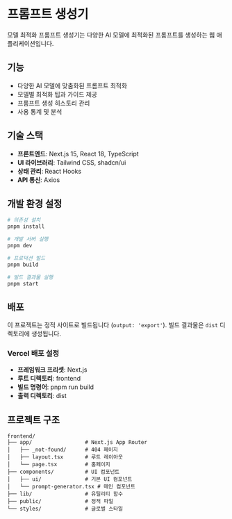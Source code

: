 # 프롬프트 생성기

모델 최적화 프롬프트 생성기는 다양한 AI 모델에 최적화된 프롬프트를 생성하는 웹 애플리케이션입니다.

## 기능

- 다양한 AI 모델에 맞춤화된 프롬프트 최적화
- 모델별 최적화 팁과 가이드 제공
- 프롬프트 생성 히스토리 관리
- 사용 통계 및 분석

## 기술 스택

- **프론트엔드**: Next.js 15, React 18, TypeScript
- **UI 라이브러리**: Tailwind CSS, shadcn/ui
- **상태 관리**: React Hooks
- **API 통신**: Axios

## 개발 환경 설정

```bash
# 의존성 설치
pnpm install

# 개발 서버 실행
pnpm dev

# 프로덕션 빌드
pnpm build

# 빌드 결과물 실행
pnpm start
```

## 배포

이 프로젝트는 정적 사이트로 빌드됩니다 (`output: 'export'`). 빌드 결과물은 `dist` 디렉토리에 생성됩니다.

### Vercel 배포 설정

- **프레임워크 프리셋**: Next.js
- **루트 디렉토리**: frontend
- **빌드 명령어**: pnpm run build
- **출력 디렉토리**: dist

## 프로젝트 구조

```
frontend/
├── app/                 # Next.js App Router
│   ├── _not-found/      # 404 페이지
│   ├── layout.tsx       # 루트 레이아웃
│   └── page.tsx         # 홈페이지
├── components/          # UI 컴포넌트
│   ├── ui/              # 기본 UI 컴포넌트
│   └── prompt-generator.tsx # 메인 컴포넌트
├── lib/                 # 유틸리티 함수
├── public/              # 정적 파일
└── styles/              # 글로벌 스타일
```
